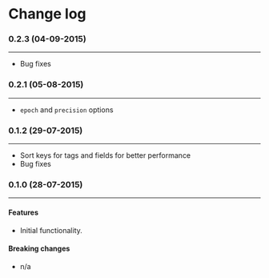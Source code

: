 Change log
==========

### 0.2.3 (04-09-2015)
______________________

+ Bug fixes

### 0.2.1 (05-08-2015)
______________________

+ `epoch` and `precision` options

### 0.1.2 (29-07-2015)
______________________

+ Sort keys for tags and fields for better performance
+ Bug fixes

### 0.1.0 (28-07-2015)
______________________

#### Features

+ Initial functionality.

#### Breaking changes

+ n/a